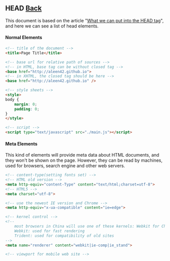 ## HEAD [Back](./../HTML.md)

This document is based on the article "[What we can put into the HEAD tag](https://github.com/xiaoyu2er/HEAD)", and here we can see a list of head elements.

#### Normal Elements

```html
<!-- title of the document -->
<title>Page Title</title>

<!-- base url for relative path of sources -->
<!-- in HTML, base tag can be without closed tag -->
<base href="http://aleen42.github.io">
<!-- in XHTML, the closed tag should be here -->
<base href="http://aleen42.github.io" />

<!-- style sheets -->
<style>
body {
    margin: 0; 
    padding: 0;
}
</style>

<!-- script -->
<script type="text/javascript" src="./main.js"></script>
```

#### Meta Elements

This kind of elements will provide meta data about HTML documents, and they won't be shown on the page. However, they can be read by machines, used for browsers, search engine and other web servers.

```html
<!-- content-type(setting fonts set) -->
<!-- HTML old version -->
<meta http-equiv="content-Type" content="text/html;charset=utf-8">
<!-- HTML5 -->
<meta charset="utf-8">

<!-- use the newest IE version and Chrome -->
<meta http-equiv="x-ua-compatible" content="ie=edge">

<!-- kernel control -->
<!-- 
    most browsers in China will use one of these kernels: Webkit for Chrome or Trident for IE,
    Webkit: used for fast rendering
    Trident: used for compatibility of old sites
-->
<meta name="renderer" content="webkit|ie-comp|ie_stand">

<!-- viewport for mobile web site -->
```